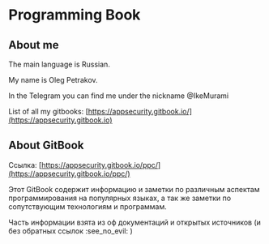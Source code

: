 # Programming Book

## About me

The main language is Russian.

My name is Oleg Petrakov.&#x20;

In the Telegram you can find me under the nickname @IkeMurami

List of all my gitbooks: [https://appsecurity.gitbook.io/](https://appsecurity.gitbook.io)

## About GitBook

Ссылка: [https://appsecurity.gitbook.io/ppc/](https://appsecurity.gitbook.io/ppc/)

Этот GitBook содержит информацию и заметки по различным аспектам программирования на популярных языках, а так же заметки по сопутствующим технологиям и программам.&#x20;

Часть информации взята из оф документаций и открытых источников (и без обратных ссылок :see\_no\_evil: )
